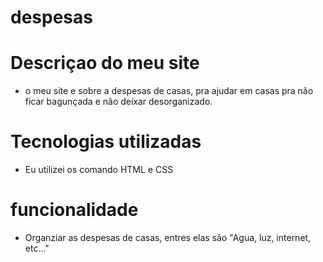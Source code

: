# despesas

 # Descriçao do meu site 
 * o meu site e sobre a despesas de casas, pra ajudar em casas pra não ficar bagunçada e não deixar desorganizado. 

 # Tecnologias utilizadas
 * Eu utilizei os comando HTML e CSS 

 # funcionalidade 
* Organziar as despesas de casas, entres elas são "Agua, luz, internet, etc..."  

